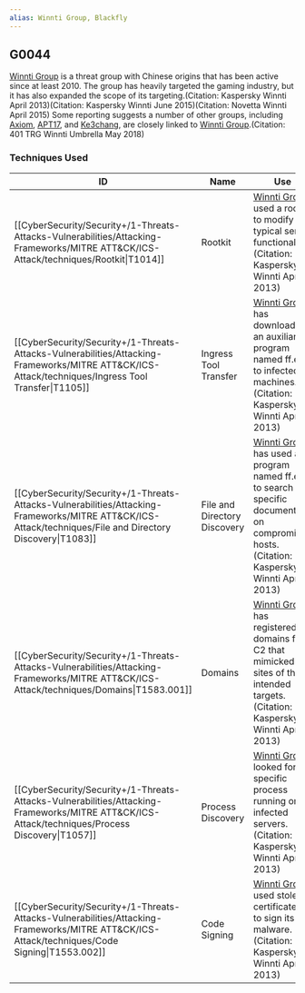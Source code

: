 ```yaml
---
alias: Winnti Group, Blackfly
---
```


## G0044

[Winnti Group](https://attack.mitre.org/groups/G0044) is a threat group with Chinese origins that has been active since at least 2010. The group has heavily targeted the gaming industry, but it has also expanded the scope of its targeting.(Citation: Kaspersky Winnti April 2013)(Citation: Kaspersky Winnti June 2015)(Citation: Novetta Winnti April 2015) Some reporting suggests a number of other groups, including [Axiom](https://attack.mitre.org/groups/G0001), [APT17](https://attack.mitre.org/groups/G0025), and [Ke3chang](https://attack.mitre.org/groups/G0004), are closely linked to [Winnti Group](https://attack.mitre.org/groups/G0044).(Citation: 401 TRG Winnti Umbrella May 2018)


### Techniques Used

| ID | Name | Use |
| --- | --- | --- |
| [[CyberSecurity/Security+/1-Threats-Attacks-Vulnerabilities/Attacking-Frameworks/MITRE ATT&CK/ICS-Attack/techniques/Rootkit\|T1014]] | Rootkit | [Winnti Group](https://attack.mitre.org/groups/G0044) used a rootkit to modify typical server functionality.(Citation: Kaspersky Winnti April 2013) |
| [[CyberSecurity/Security+/1-Threats-Attacks-Vulnerabilities/Attacking-Frameworks/MITRE ATT&CK/ICS-Attack/techniques/Ingress Tool Transfer\|T1105]] | Ingress Tool Transfer | [Winnti Group](https://attack.mitre.org/groups/G0044) has downloaded an auxiliary program named ff.exe to infected machines.(Citation: Kaspersky Winnti April 2013) |
| [[CyberSecurity/Security+/1-Threats-Attacks-Vulnerabilities/Attacking-Frameworks/MITRE ATT&CK/ICS-Attack/techniques/File and Directory Discovery\|T1083]] | File and Directory Discovery | [Winnti Group](https://attack.mitre.org/groups/G0044) has used a program named ff.exe to search for specific documents on compromised hosts.(Citation: Kaspersky Winnti April 2013) |
| [[CyberSecurity/Security+/1-Threats-Attacks-Vulnerabilities/Attacking-Frameworks/MITRE ATT&CK/ICS-Attack/techniques/Domains\|T1583.001]] | Domains | [Winnti Group](https://attack.mitre.org/groups/G0044) has registered domains for C2 that mimicked sites of their intended targets.(Citation: Kaspersky Winnti April 2013) |
| [[CyberSecurity/Security+/1-Threats-Attacks-Vulnerabilities/Attacking-Frameworks/MITRE ATT&CK/ICS-Attack/techniques/Process Discovery\|T1057]] | Process Discovery | [Winnti Group](https://attack.mitre.org/groups/G0044) looked for a specific process running on infected servers.(Citation: Kaspersky Winnti April 2013) |
| [[CyberSecurity/Security+/1-Threats-Attacks-Vulnerabilities/Attacking-Frameworks/MITRE ATT&CK/ICS-Attack/techniques/Code Signing\|T1553.002]] | Code Signing | [Winnti Group](https://attack.mitre.org/groups/G0044) used stolen certificates to sign its malware.(Citation: Kaspersky Winnti April 2013) |
